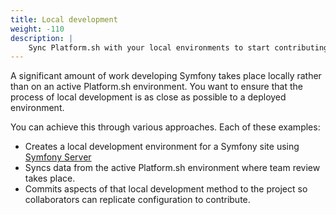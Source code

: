 ```yaml
---
title: Local development
weight: -110
description: |
    Sync Platform.sh with your local environments to start contributing.
---
```


A significant amount of work developing Symfony takes place locally rather than on an active Platform.sh environment.
You want to ensure that the process of local development is as close as possible to a deployed environment.

You can achieve this through various approaches.
Each of these examples:

- Creates a local development environment for a Symfony site using [Symfony Server](https://symfony.com/doc/current/setup/symfony_server.html)
- Syncs data from the active Platform.sh environment where team review takes place.
- Commits aspects of that local development method to the project so collaborators can replicate configuration to contribute.
